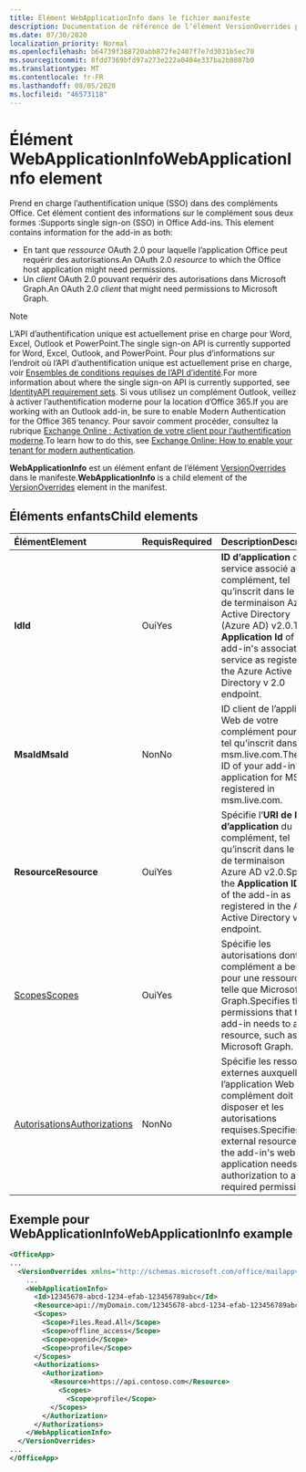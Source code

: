 ```yaml
---
title: Élément WebApplicationInfo dans le fichier manifeste
description: Documentation de référence de l’élément VersionOverrides pour les fichiers manifeste des compléments Office (XML).
ms.date: 07/30/2020
localization_priority: Normal
ms.openlocfilehash: b64739f388720abb872fe2407f7e7d3031b5ec70
ms.sourcegitcommit: 8fdd7369bfd97a273e222a0404e337ba2b8807b0
ms.translationtype: MT
ms.contentlocale: fr-FR
ms.lasthandoff: 08/05/2020
ms.locfileid: "46573118"
---
```

# <a name="webapplicationinfo-element"></a><span data-ttu-id="07381-103">Élément WebApplicationInfo</span><span class="sxs-lookup"><span data-stu-id="07381-103">WebApplicationInfo element</span></span>

<span data-ttu-id="07381-104">Prend en charge l’authentification unique (SSO) dans des compléments Office. Cet élément contient des informations sur le complément sous deux formes :</span><span class="sxs-lookup"><span data-stu-id="07381-104">Supports single sign-on (SSO) in Office Add-ins. This element contains information for the add-in as both:</span></span>

- <span data-ttu-id="07381-105">En tant que *ressource* OAuth 2.0 pour laquelle l’application Office peut requérir des autorisations.</span><span class="sxs-lookup"><span data-stu-id="07381-105">An OAuth 2.0 *resource* to which the Office host application might need permissions.</span></span>
- <span data-ttu-id="07381-106">Un *client* OAuth 2.0 pouvant requérir des autorisations dans Microsoft Graph.</span><span class="sxs-lookup"><span data-stu-id="07381-106">An OAuth 2.0 *client* that might need permissions to Microsoft Graph.</span></span>

> [!NOTE]
> <span data-ttu-id="07381-107">L’API d’authentification unique est actuellement prise en charge pour Word, Excel, Outlook et PowerPoint.</span><span class="sxs-lookup"><span data-stu-id="07381-107">The single sign-on API is currently supported for Word, Excel, Outlook, and PowerPoint.</span></span> <span data-ttu-id="07381-108">Pour plus d’informations sur l’endroit où l’API d’authentification unique est actuellement prise en charge, voir [Ensembles de conditions requises de l’API d’identité](/office/dev/add-ins/reference/requirement-sets/identity-api-requirement-sets).</span><span class="sxs-lookup"><span data-stu-id="07381-108">For more information about where the single sign-on API is currently supported, see [IdentityAPI requirement sets](/office/dev/add-ins/reference/requirement-sets/identity-api-requirement-sets).</span></span> <span data-ttu-id="07381-109">Si vous utilisez un complément Outlook, veillez à activer l’authentification moderne pour la location d’Office 365.</span><span class="sxs-lookup"><span data-stu-id="07381-109">If you are working with an Outlook add-in, be sure to enable Modern Authentication for the Office 365 tenancy.</span></span> <span data-ttu-id="07381-110">Pour savoir comment procéder, consultez la rubrique [Exchange Online : Activation de votre client pour l’authentification moderne](https://social.technet.microsoft.com/wiki/contents/articles/32711.exchange-online-how-to-enable-your-tenant-for-modern-authentication.aspx).</span><span class="sxs-lookup"><span data-stu-id="07381-110">To learn how to do this, see [Exchange Online: How to enable your tenant for modern authentication](https://social.technet.microsoft.com/wiki/contents/articles/32711.exchange-online-how-to-enable-your-tenant-for-modern-authentication.aspx).</span></span>

<span data-ttu-id="07381-111">**WebApplicationInfo** est un élément enfant de l’élément [VersionOverrides](versionoverrides.md) dans le manifeste.</span><span class="sxs-lookup"><span data-stu-id="07381-111">**WebApplicationInfo** is a child element of the [VersionOverrides](versionoverrides.md) element in the manifest.</span></span>  

## <a name="child-elements"></a><span data-ttu-id="07381-112">Éléments enfants</span><span class="sxs-lookup"><span data-stu-id="07381-112">Child elements</span></span>

|  <span data-ttu-id="07381-113">Élément</span><span class="sxs-lookup"><span data-stu-id="07381-113">Element</span></span> |  <span data-ttu-id="07381-114">Requis</span><span class="sxs-lookup"><span data-stu-id="07381-114">Required</span></span>  |  <span data-ttu-id="07381-115">Description</span><span class="sxs-lookup"><span data-stu-id="07381-115">Description</span></span>  |
|:-----|:-----|:-----|
|  <span data-ttu-id="07381-116">**Id**</span><span class="sxs-lookup"><span data-stu-id="07381-116">**Id**</span></span>    |  <span data-ttu-id="07381-117">Oui</span><span class="sxs-lookup"><span data-stu-id="07381-117">Yes</span></span>   |  <span data-ttu-id="07381-118">**ID d’application** du service associé au complément, tel qu’inscrit dans le point de terminaison Azure Active Directory (Azure AD) v2.0.</span><span class="sxs-lookup"><span data-stu-id="07381-118">The **Application Id** of the add-in's associated service as registered in the Azure Active Directory v 2.0 endpoint.</span></span>|
|  <span data-ttu-id="07381-119">**MsaId**</span><span class="sxs-lookup"><span data-stu-id="07381-119">**MsaId**</span></span>    |  <span data-ttu-id="07381-120">Non</span><span class="sxs-lookup"><span data-stu-id="07381-120">No</span></span>   |  <span data-ttu-id="07381-121">ID client de l’application Web de votre complément pour MSA, tel qu’inscrit dans msm.live.com.</span><span class="sxs-lookup"><span data-stu-id="07381-121">The client ID of your add-in's web application for MSA as registered in msm.live.com.</span></span>|
|  <span data-ttu-id="07381-122">**Resource**</span><span class="sxs-lookup"><span data-stu-id="07381-122">**Resource**</span></span>  |  <span data-ttu-id="07381-123">Oui</span><span class="sxs-lookup"><span data-stu-id="07381-123">Yes</span></span>   |  <span data-ttu-id="07381-124">Spécifie l’**URI de l’ID d’application** du complément, tel qu’inscrit dans le point de terminaison Azure AD v2.0.</span><span class="sxs-lookup"><span data-stu-id="07381-124">Specifies the **Application ID URI** of the add-in as registered in the Azure Active Directory v 2.0 endpoint.</span></span>|
|  [<span data-ttu-id="07381-125">Scopes</span><span class="sxs-lookup"><span data-stu-id="07381-125">Scopes</span></span>](scopes.md)                |  <span data-ttu-id="07381-126">Oui</span><span class="sxs-lookup"><span data-stu-id="07381-126">Yes</span></span>  |  <span data-ttu-id="07381-127">Spécifie les autorisations dont le complément a besoin pour une ressource, telle que Microsoft Graph.</span><span class="sxs-lookup"><span data-stu-id="07381-127">Specifies the permissions that the add-in needs to a resource, such as Microsoft Graph.</span></span>  |
|  [<span data-ttu-id="07381-128">Autorisations</span><span class="sxs-lookup"><span data-stu-id="07381-128">Authorizations</span></span>](authorizations.md)  |  <span data-ttu-id="07381-129">Non</span><span class="sxs-lookup"><span data-stu-id="07381-129">No</span></span>   | <span data-ttu-id="07381-130">Spécifie les ressources externes auxquelles l’application Web du complément doit disposer et les autorisations requises.</span><span class="sxs-lookup"><span data-stu-id="07381-130">Specifies the external resources that the add-in's web application needs authorization to and the required permissions.</span></span>|

## <a name="webapplicationinfo-example"></a><span data-ttu-id="07381-131">Exemple pour WebApplicationInfo</span><span class="sxs-lookup"><span data-stu-id="07381-131">WebApplicationInfo example</span></span>

```xml
<OfficeApp>
...
  <VersionOverrides xmlns="http://schemas.microsoft.com/office/mailappversionoverrides" xsi:type="VersionOverridesV1_0">
    ...
    <WebApplicationInfo>
      <Id>12345678-abcd-1234-efab-123456789abc</Id>
      <Resource>api://myDomain.com/12345678-abcd-1234-efab-123456789abc</Resource>
      <Scopes>
        <Scope>Files.Read.All</Scope>
        <Scope>offline_access</Scope>
        <Scope>openid</Scope>
        <Scope>profile</Scope>
      </Scopes>
      <Authorizations>
        <Authorization>
          <Resource>https://api.contoso.com</Resource>
            <Scopes>
              <Scope>profile</Scope>
          </Scopes>
        </Authorization>
      </Authorizations>
    </WebApplicationInfo>
  </VersionOverrides>
...
</OfficeApp>
```
